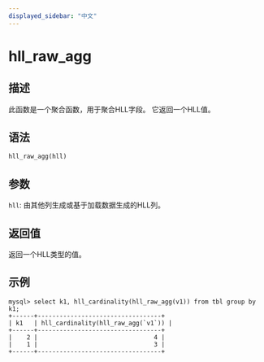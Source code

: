 ```yaml
---
displayed_sidebar: "中文"
---
```


# hll_raw_agg

## 描述

此函数是一个聚合函数，用于聚合HLL字段。 它返回一个HLL值。

## 语法

```Haskell
hll_raw_agg(hll)
```

## 参数

`hll`: 由其他列生成或基于加载数据生成的HLL列。

## 返回值

返回一个HLL类型的值。

## 示例

```Plain
mysql> select k1, hll_cardinality(hll_raw_agg(v1)) from tbl group by k1;
+------+----------------------------------+
| k1   | hll_cardinality(hll_raw_agg(`v1`)) |
+------+----------------------------------+
|    2 |                                4 |
|    1 |                                3 |
+------+----------------------------------+
```